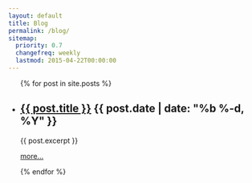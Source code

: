 ```yaml
---
layout: default
title: Blog
permalink: /blog/
sitemap:
  priority: 0.7
  changefreq: weekly
  lastmod: 2015-04-22T00:00:00
---
```


<div class="home">
	<ul class="post-list">
	{% for post in site.posts %}
		<li>
			<h2>
				<span class="push-left"><a href="{{ post.url | prepend: site.baseurl }}">{{ post.title }}</a></span>
				<span class="pull-right text-muted small" style="margin-top:5px">{{ post.date | date: "%b %-d, %Y" }}</span>
			</h2>
			<div class="lead">{{ post.excerpt }}</div>
			<p class="lead"><a href="{{ post.url | prepend: site.baseurl }}">more...</a></p>
		</li>
	{% endfor %}
	</ul>
</div>
